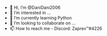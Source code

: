 - 👋 Hi, I’m @DaniDani2006
- 👀 I’m interested in ...
- 🌱 I’m currently learning Python
- 💞️ I’m looking to collaborate on ...
- 📫 How to reach me - Discord: Zaprev™#4226

<!---
DaniDani2006/DaniDani2006 is a ✨ special ✨ repository because its `README.md` (this file) appears on your GitHub profile.
You can click the Preview link to take a look at your changes.
--->
